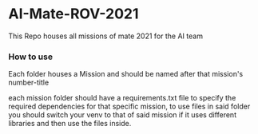 # AI-Mate-ROV-2021
This Repo houses all missions of mate 2021 for the AI team

### How to use

Each folder houses a Mission and should be named after that mission's number-title

each mission folder should have a requirements.txt file to specify the required dependencies for that specific mission, to use files in said folder you should switch your venv to that of said mission if it uses different libraries and then use the files inside. 
